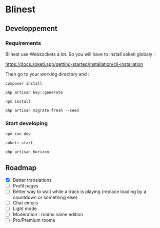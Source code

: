 # Blinest

## Developpement

### Requirements

Blinest use Websockets a lot. So you will have to install soketi globaly :

https://docs.soketi.app/getting-started/installation/cli-installation

Then go to your working directory and :

```console
composer install
```

```console
php artisan key::generate
```

```console
npm install
```

```console
php artisan migrate:fresh --seed
```

### Start developing
```console
npm run dev
```
```console
soketi start
```
```console
php artisan horizon
```

## Roadmap

- [x] Better translations
- [ ] Profil pages
- [ ] Better way to wait while a track is playing (replace loading by a countdown or something else)
- [ ] Chat emojis
- [ ] Light mode
- [ ] Moderation : rooms name edition
- [ ] Pro/Premium rooms